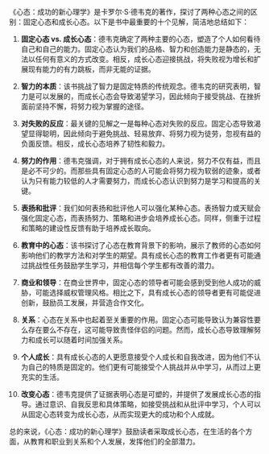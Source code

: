 《心态：成功的新心理学》是卡罗尔·S·德韦克的著作，探讨了两种心态之间的区别：固定心态和成长心态。以下是书中最重要的十个见解，简洁地总结如下：

1. **固定心态 vs. 成长心态**：德韦克确定了两种主要的心态，塑造了个人如何看待自己和自己的能力。固定心态认为我们的品格、智力和创造能力是静态的，无法以任何有意义的方式改变。相反，成长心态迎接挑战，将失败视为增长和扩展现有能力的有力跳板，而非无能的证据。

2. **智力的本质**：该书挑战了智力是固定特质的传统观念。德韦克的研究表明，智力是可以发展的，而成长心态会导致渴望学习，因此倾向于接受挑战、在挫折面前坚持不懈，将努力视为掌握的途径。

3. **对失败的反应**：最关键的见解之一是每种心态对失败的反应。固定心态导致渴望显得聪明，因此倾向于避免挑战、轻易放弃、将努力视为徒劳，忽视有益的负面反馈。相反，成长心态培养了韧性和毅力。

4. **努力的作用**：德韦克强调，对于拥有成长心态的人来说，努力不仅有益，而且是必不可少的。而那些具有固定心态的人可能会将努力视为软弱的迹象，或者认为只有能力较低的人才需要努力，而成长心态认识到努力是学习和提高的关键。

5. **表扬和批评**：我们如何表扬和批评他人可以强化某种心态。表扬智力或天赋会强化固定心态，而表扬努力、策略和进步会培养成长心态。同样，侧重于过程和策略的建设性反馈有助于培养成长取向。

6. **教育中的心态**：该书探讨了心态在教育背景下的影响，展示了教师的心态如何影响他们的教学方法和对学生的期望。具有成长心态的教育工作者更有可能通过挑战性任务鼓励学生学习，并相信每个学生都有改善的潜力。

7. **商业和领导**：在商业世界中，固定心态的领导者可能会感到受到他人成功的威胁，可能选择威权管理风格。相比之下，具有成长心态的领导者更有可能促进创新，鼓励员工发展，并营造合作文化。

8. **关系**：心态在关系中也起着至关重要的作用。固定心态可能导致认为兼容性要么存在要么不存在，这可能导致责怪伴侣的问题。然而，成长心态导致理解努力和成长可以随着时间加强关系。

9. **个人成长**：具有成长心态的人更愿意接受个人成长和自我改进，因为他们不认为自己的特质是固定的。他们更有可能接受个人挑战并从中学习，从而过上更充实的生活。

10. **改变心态**：德韦克提供了证据表明心态是可塑的，并提供了发展成长心态的指导。通过意识、自我反思和具体策略，如接受挑战和从批评中学习，个人可以从固定心态转变为成长心态，从而实现更大的成功和个人成就。

总的来说，《心态：成功的新心理学》鼓励读者采取成长心态，在生活的各个方面，从教育和职业到关系和个人发展，发挥他们的全部潜力。